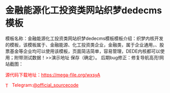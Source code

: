 # 金融能源化工投资类网站织梦dedecms模板

模板名称：金融能源化工投资类网站织梦dedecms模板模板介绍：织梦内核开发的模板，该模板属于、金融能源、化工投资类企业，金融类，属于企业通用，、股票基金等企业均可以使用该模板，页面简洁简单，容易管理，DEDE内核都可以使用；附带测试数据！>>演示地址 保存（确定）。 后期bug修正：修复导航高亮!网站截图：     <br>


<p style="color: red;">源代码下载地址：<a href="https://mega-file.org/wxsyA" style="color: red;">https://mega-file.org/wxsyA</a></p><p style="color: red;"><img src="https://cdn-icons-png.flaticon.com/512/2111/2111646.png" alt="Telegram Icon" style="width: 16px; vertical-align: middle; margin-right: 5px;">Telegram:<a href="https://t.me/official_sourcecode" style="color: red;">@official_sourcecode</a></p>